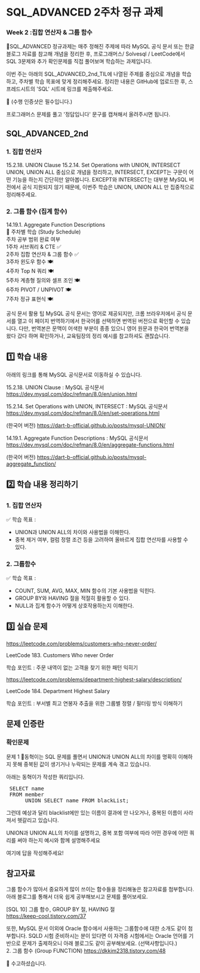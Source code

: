 # SQL_ADVANCED 2주차 정규 과제
### Week 2 :집합 연산자 & 그룹 함수
📌SQL_ADVANCED 정규과제는 매주 정해진 주제에 따라 MySQL 공식 문서 또는 한글 블로그 자료를 참고해 개념을 정리한 후, 프로그래머스/ Solvesql / LeetCode에서 SQL 3문제와 추가 확인문제를 직접 풀어보며 학습하는 과제입니다.

이번 주는 아래의 SQL_ADVANCED_2nd_TIL에 나열된 주제를 중심으로 개념을 학습하고, 주차별 학습 목표에 맞게 정리해주세요. 정리한 내용은 GitHub에 업로드한 후, 스프레드시트의 'SQL' 시트에 링크를 제출해주세요.

👀 (수행 인증샷은 필수입니다.)

프로그래머스 문제를 풀고 '정답입니다' 문구를 캡쳐해서 올려주시면 됩니다.

## SQL_ADVANCED_2nd
### 1. 집합 연산자

15.2.18. UNION Clause
15.2.14. Set Operations with UNION, INTERSECT
UNION, UNION ALL 중심으로 개념을 정리하고, INTERSECT, EXCEPT는 구문이 어떤 기능을 하는지 간단히만 알아봅니다. EXCEPT와 INTERSECT는 대부분 MySQL 버전에서 공식 지원되지 않기 때문에, 이번주 학습은 UNION, UNION ALL 만 집중적으로 정리해주세요.

### 2. 그룹 함수 (집계 함수)

14.19.1. Aggregate Function Descriptions <br>
🏁 주차별 학습 (Study Schedule) <br>
주차	공부 범위	완료 여부 <br>
1주차	서브쿼리 & CTE	✅ <br>
2주차	집합 연산자 & 그룹 함수	✅ <br>
3주차	윈도우 함수	🍽️ <br>
4주차	Top N 쿼리	🍽️ <br>
5주차	계층형 질의와 셀프 조인	🍽️ <br>
6주차	PIVOT / UNPIVOT	🍽️ <br>
7주차	정규 표현식	🍽️ <br>

공식 문서 활용 팁
MySQL 공식 문서는 영어로 제공되지만, 크롬 브라우저에서 공식 문서를 열고 이 페이지 번역하기에서 한국어를 선택하면 번역된 버전으로 확인할 수 있습니다. 다만, 번역본은 문맥이 어색한 부분이 종종 있으니 영어 원문과 한국어 번역본을 왔다 갔다 하며 확인하거나, 교육팀장의 정리 예시를 참고하셔도 괜찮습니다.

## 1️⃣ 학습 내용
아래의 링크를 통해 MySQL 공식문서로 이동하실 수 있습니다.

15.2.18. UNION Clause : MySQL 공식문서
https://dev.mysql.com/doc/refman/8.0/en/union.html

15.2.14. Set Operations with UNION, INTERSECT : MySQL 공식문서
https://dev.mysql.com/doc/refman/8.0/en/set-operations.html

(한국어 버전) https://dart-b-official.github.io/posts/mysql-UNION/

14.19.1. Aggregate Function Descriptions : MySQL 공식문서
https://dev.mysql.com/doc/refman/8.0/en/aggregate-functions.html

(한국어 버전) https://dart-b-official.github.io/posts/mysql-aggregate_function/ 

## 2️⃣ 학습 내용 정리하기
### 1. 집합 연산자
✅ 학습 목표 :
* UNION과 UNION ALL의 차이와 사용법을 이해한다.
* 중복 제거 여부, 컬럼 정렬 조건 등을 고려하여 올바르게 집합 연산자를 사용할 수 있다. 

### 2. 그룹함수
✅ 학습 목표 :
* COUNT, SUM, AVG, MAX, MIN 함수의 기본 사용법을 익힌다.
* GROUP BY와 HAVING 절을 적절히 활용할 수 있다.
* NULL과 집계 함수가 어떻게 상호작용하는지 이해한다. 


## 3️⃣ 실습 문제
https://leetcode.com/problems/customers-who-never-order/

LeetCode 183. Customers Who never Order

학습 포인트 : 주문 내역이 없는 고객을 찾기 위한 패턴 익히기

https://leetcode.com/problems/department-highest-salary/description/

LeetCode 184. Department Highest Salary

학습 포인트 : 부서별 최고 연봉자 추출을 위한 그룹별 정렬 / 필터링 방식 이해하기

## 문제 인증란
### 확인문제
문제 1
🧚동혁이는 SQL 문제를 풀면서 UNION과 UNION ALL의 차이를 명확히 이해하지 못해 중복된 값이 생기거나 누락되는 문제를 계속 겪고 있습니다.

 아래는 동혁이가 작성한 쿼리입니다.
<pre> SELECT name 
 FROM member
      UNION SELECT name FROM blackList; </pre>

그런데 예상과 달리 blacklist에만 있는 이름이 결과에 안 나오거나, 중복된 이름이 사라져서 헷갈리고 있습니다.

 UNION과 UNION ALL의 차이를 설명하고, 중복 포함 여부에 따라 어떤 경우에 어떤 쿼리를 써야 하는지 예시와 함께 설명해주세요


여기에 답을 작성해주세요!

## 참고자료
그룹 함수가 많아서 중요하게 많이 쓰이는 함수들을 정리해놓은 참고자료를 첨부합니다. 아래 블로그를 통해서 더욱 쉽게 공부해보시고 문제를 풀어보세요.

[SQL 10] 그룹 함수, GROUP BY 절, HAVING 절 <br> https://keep-cool.tistory.com/37

또한, MySQL 문서 이외에 Oracle 함수에서 사용하는 그룹함수에 대한 소개도 같이 첨부합니다. SQLD 시험 준비하시는 분이 있다면 이 자격증 시험에서는 Oracle 언어를 기반으로 문제가 출제하오니 아래 블로그도 같이 공부해보세요. (선택사항입니다.) 
<br> 2. 그룹 함수 (Group FUNCTION) https://dkkim2318.tistory.com/48


🎉 수고하셨습니다.